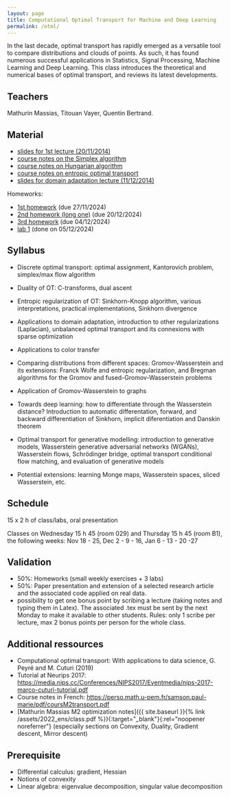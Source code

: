 ```yaml
---
layout: page
title: Computational Optimal Transport for Machine and Deep Learning
permalink: /otml/
---
```



In the last decade, optimal transport has rapidly emerged as a versatile tool to compare distributions and clouds of points. As such, it has found numerous successful applications in Statistics, Signal Processing, Machine Learning and Deep Learning.
This class introduces the theoretical and numerical bases of optimal transport, and reviews its latest developments.

## Teachers
Mathurin Massias, Titouan Vayer, Quentin Bertrand.

## Material
- [slides for 1st lecture (20/11/2014)](/assets/2024_ens_ot/course_intro.pdf )
- [course notes on the Simplex algorithm](/assets/2024_ens_ot/simplex.pdf)
- [course notes on Hungarian algorithm](/assets/2024_ens_ot/hungarian.pdf)
- [course notes on entropic optimal transport](/assets/2024_ens_ot/entropic.pdf)
- [slides for domain adaptation lecture (11/12/2014)](/assets/2024_ens_ot/course_da.pdf )

Homeworks:
- [1st homework](/assets/2024_ens_ot/homework1.pdf) (due 27/11/2024)
- [2nd homework (long one)](/assets/2024_ens_ot/homework2_auction.pdf) (due 20/12/2024)
- [3rd homework](/assets/2024_ens_ot/homework3_bregman.pdf) (due 04/12/2024)
- [lab 1](/assets/2024_ens_ot/lab1.pdf) (done on 05/12/2024)

## Syllabus
- Discrete optimal transport: optimal assignment, Kantorovich problem, simplex/max flow algorithm
- Duality of OT: C-transforms, dual ascent
- Entropic regularization of OT: Sinkhorn-Knopp algorithm, various interpretations, practical implementations, Sinkhorn divergence
- Applications to domain adaptation, introduction to other regularizations (Laplacian), unbalanced optimal transport and its connexions with sparse optimization
- Applications to color transfer
- Comparing distributions from different spaces: Gromov-Wasserstein and its extensions: Franck Wolfe and entropic regularization, and Bregman algorithms for the Gromov and fused-Gromov-Wasserstein problems
- Application of Gromov-Wasserstein to graphs
- Towards deep learning: how to differentiate through the Wasserstein distance? Introduction to automatic differentation, forward, and backward differentiation of Sinkhorn, implicit diferentiation and Danskin theorem
- Optimal transport for generative modelling: introduction to generative models, Wasserstein generative adversarial networks (WGANs), Wasserstein flows, Schrödinger bridge, optimal transport conditional flow matching, and evaluation of generative models

- Potential extensions: learning Monge maps, Wasserstein spaces, sliced Wasserstein, etc.
<!-- #- Brenier?
#!-- - Wasserstein spaces, Wasserstein barycenters
#- sliced Wasserstein
#- Statistical view of OT
#- Gromov, fused? -->

## Schedule
15 x 2 h of class/labs, oral presentation

Classes on Wednesday 15 h 45 (room 029) and Thursday 15 h 45 (room B1), the following weeks:
Nov 18 - 25, Dec 2 - 9 - 16, Jan 6 - 13 - 20 -27

## Validation
- 50%: Homeworks (small weekly exercises + 3 labs)
- 50%: Paper presentation and extension of a selected research article and the associated code applied on real data.
- possibility to get one bonus point by scribing a lecture (taking notes and typing them in Latex). The associated .tex must be sent by the next Monday to make it available to other students. Rules: only 1 scribe per lecture, max 2 bonus points per person for the whole class.

## Additional ressources
- Computational optimal transport: With applications to data science, G. Peyré and M. Cuturi (2019)
- Tutorial at Neurips 2017: https://media.nips.cc/Conferences/NIPS2017/Eventmedia/nips-2017-marco-cuturi-tutorial.pdf
- Course notes in French: https://perso.math.u-pem.fr/samson.paul-marie/pdf/coursM2transport.pdf
- [Mathurin Massias M2 optimization notes]({{ site.baseurl }}{% link /assets/2022_ens/class.pdf  %}){:target="_blank"}{:rel="noopener noreferrer"}  (especially sections on Convexity, Duality, Gradient descent, Mirror descent)

## Prerequisite
- Differential calculus: gradient, Hessian
- Notions of convexity
- Linear algebra: eigenvalue decomposition, singular value decomposition

